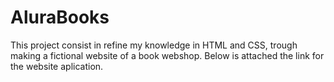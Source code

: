 # AluraBooks
This project consist in refine my knowledge in HTML and CSS, trough making a fictional website of a book webshop.
Below is attached the link for the website aplication.
